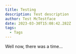 ```yaml
---
title: Testing
description: Test description
author: Test McTestface
date: 2023-03-30T15:08:42.282Z
tags:
  - Tags
---
```

W﻿ell now, there was a time...